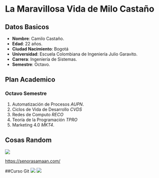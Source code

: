 # La Maravillosa Vida de Milo Castaño
## Datos Basicos
- **Nombre**: Camilo Castaño.
- **Edad**: 22 años.
- **Ciudad Nacimiento**: Bogotá
- **Universidad**: Escuela Colombiana de Ingeniería Julio Garavito.
- **Carrera**: Ingeniería de Sistemas.
- **Semestre**: Octavo.
## Plan Academico
### Octavo Semestre
1. Automatización de Procesos *AUPN*.
2. Ciclos de Vida de Desarrollo *CVDS*
3. Redes de Computo *RECO*
4. Teoría de la Programación *TPRO*
5. Marketing 4.0 *MKT4*.
## Cosas Random
![](https://commonmark.org/help/images/favicon.png)

<https://senorasamaan.com/>

##Curso Git
![](https://drive.google.com/file/d/19hwDnYjk33IGZh_H9r8PjDpKJldLIlCP/view?usp=drive_link)
![](principal.png)









